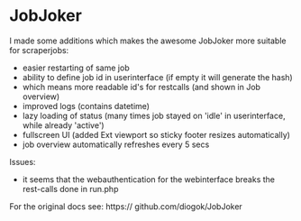 # JobJoker 

I made some additions which makes the awesome JobJoker more suitable for scraperjobs:

* easier restarting of same job 
* ability to define job id in userinterface (if empty it will generate the hash)
* which means more readable id's for restcalls (and shown in Job overview) 
* improved logs (contains datetime)
* lazy loading of status (many times job stayed on 'idle' in userinterface, while already 'active') 
* fullscreen UI (added Ext viewport so sticky footer resizes automatically)
* job overview automatically refreshes every 5 secs

Issues: 

* it seems that the webauthentication for the webinterface breaks the rest-calls done in run.php

For the original docs see: https:// github.com/diogok/JobJoker
